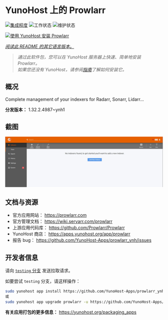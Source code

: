 <!--
注意：此 README 由 <https://github.com/YunoHost/apps/tree/master/tools/readme_generator> 自动生成
请勿手动编辑。
-->

# YunoHost 上的 Prowlarr

[![集成程度](https://apps.yunohost.org/badge/integration/prowlarr)](https://ci-apps.yunohost.org/ci/apps/prowlarr/)
![工作状态](https://apps.yunohost.org/badge/state/prowlarr)
![维护状态](https://apps.yunohost.org/badge/maintained/prowlarr)

[![使用 YunoHost 安装 Prowlarr](https://install-app.yunohost.org/install-with-yunohost.svg)](https://install-app.yunohost.org/?app=prowlarr)

*[阅读此 README 的其它语言版本。](./ALL_README.md)*

> *通过此软件包，您可以在 YunoHost 服务器上快速、简单地安装 Prowlarr。*  
> *如果您还没有 YunoHost，请参阅[指南](https://yunohost.org/install)了解如何安装它。*

## 概况

Complete management of your indexers for Radarr, Sonarr, Lidarr...

**分发版本：** 1.32.2.4987~ynh1

## 截图

![Prowlarr 的截图](./doc/screenshots/screenshot.jpg)

## 文档与资源

- 官方应用网站： <https://prowlarr.com>
- 官方管理文档： <https://wiki.servarr.com/prowlarr>
- 上游应用代码库： <https://github.com/Prowlarr/Prowlarr>
- YunoHost 商店： <https://apps.yunohost.org/app/prowlarr>
- 报告 bug： <https://github.com/YunoHost-Apps/prowlarr_ynh/issues>

## 开发者信息

请向 [`testing` 分支](https://github.com/YunoHost-Apps/prowlarr_ynh/tree/testing) 发送拉取请求。

如要尝试 `testing` 分支，请这样操作：

```bash
sudo yunohost app install https://github.com/YunoHost-Apps/prowlarr_ynh/tree/testing --debug
或
sudo yunohost app upgrade prowlarr -u https://github.com/YunoHost-Apps/prowlarr_ynh/tree/testing --debug
```

**有关应用打包的更多信息：** <https://yunohost.org/packaging_apps>

